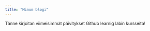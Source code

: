 ```yaml
---
title: "Minun blogi"
---
```


Tänne kirjoitan viimeisimmät päivitykset Github learnig labin kursseita!
